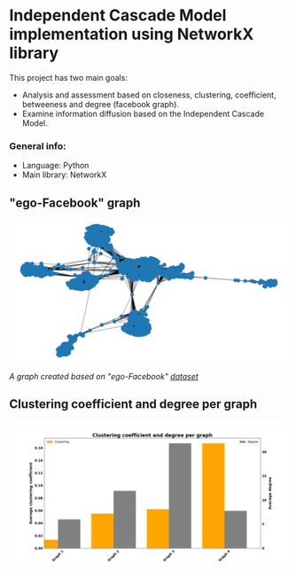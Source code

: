 # Independent Cascade Model implementation using NetworkX library

This project has two main goals: 
* Analysis and assessment based on closeness, clustering, coefficient, betweeness and degree (facebook graph).
* Examine information diffusion based on the Independent Cascade Model.

### General info:
* Language: Python
* Main library: NetworkX

## "ego-Facebook" graph

![](Images/fb_graph.png)

*A graph created based on "ego-Facebook" [dataset](https://snap.stanford.edu/data/ego-Facebook.html)*

## Clustering coefficient and degree per graph

![](Images/grouped_bar.png)

